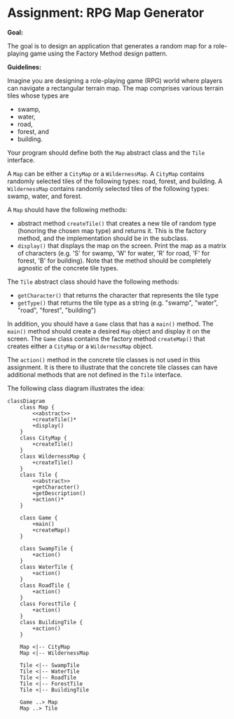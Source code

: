 # Assignment: RPG Map Generator

**Goal:**

The goal is to design an application that generates a random map for a role-playing game using the Factory Method design pattern.

**Guidelines:**

Imagine you are designing a role-playing game (RPG) world where players can navigate a rectangular terrain map. The map comprises various terrain tiles whose types are
- swamp,
- water,
- road,
- forest, and
- building.

Your program should define both the `Map` abstract class and the `Tile` interface.

A `Map` can be either a `CityMap` or a `WildernessMap`. A `CityMap`
contains randomly selected tiles of the following types: road, forest, and building. A `WildernessMap` contains randomly selected tiles of the following types: swamp, water, and forest.

A `Map` should have the following methods:
- abstract method `createTile()` that creates a new tile of random type (honoring the chosen map type) and returns it. This is the factory method, and the implementation should be in the subclass.
- `display()` that displays the map on the screen. Print the map as a matrix of characters (e.g. 'S' for swamp, 'W' for water, 'R' for road, 'F' for forest, 'B' for building). Note that the method should be completely agnostic of the concrete tile types.

The `Tile` abstract class should have the following methods:
- `getCharacter()` that returns the character that represents the tile type
- `getType()` that returns the tile type as a string (e.g. "swamp", "water", "road", "forest", "building")

In addition, you should have a `Game` class that has a `main()` method. The `main()` method should create a desired `Map` object and display it on the screen. The `Game` class contains the factory method `createMap()` that creates either a `CityMap` or a `WildernessMap` object.

The `action()` method in the concrete tile classes is not used in this assignment. It is there to illustrate that the concrete tile classes can have additional methods that are not defined in the `Tile` interface.

The following class diagram illustrates the idea:

```mermaid
classDiagram
    class Map {
        <<abstract>>
        +createTile()*
        +display()
    }
    class CityMap {
        +createTile()
    }
    class WildernessMap {
        +createTile()
    }
    class Tile {
        <<abstract>>
        +getCharacter()
        +getDescription()
        +action()*
    }

    class Game {
        +main()
        +createMap()
    }
    
    class SwampTile {
        +action()
    }
    class WaterTile {
        +action()
    }
    class RoadTile {
        +action()
    }
    class ForestTile {
        +action()
    }
    class BuildingTile {
        +action()
    }
    
    Map <|-- CityMap
    Map <|-- WildernessMap
    
    Tile <|-- SwampTile
    Tile <|-- WaterTile
    Tile <|-- RoadTile
    Tile <|-- ForestTile
    Tile <|-- BuildingTile
    
    Game ..> Map
    Map ..> Tile
    
```


